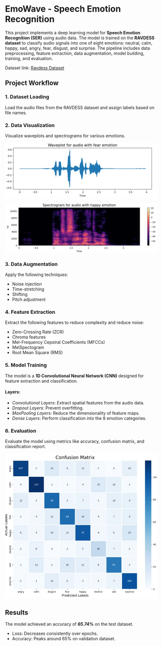 # EmoWave - Speech Emotion Recognition
This project implements a deep learning model for **Speech Emotion Recognition (SER)** using audio data. The model is trained on the **RAVDESS dataset** to classify audio signals into one of eight emotions: neutral, calm, happy, sad, angry, fear, disgust, and surprise. The pipeline includes data preprocessing, feature extraction, data augmentation, model building, training, and evaluation.

Dataset link: [Ravdess Dataset](https://www.kaggle.com/datasets/uwrfkaggler/ravdess-emotional-speech-audio)

## Project Workflow
### 1. Dataset Loading
Load the audio files from the RAVDESS dataset and assign labels based on file names.

### 2. Data Visualization
Visualize waveplots and spectrograms for various emotions.

![waveplot](https://github.com/TejasreeL/EmoWave/blob/main/images/waveplot.jpg)

![spectrogram](https://github.com/TejasreeL/EmoWave/blob/main/images/spectrogram.jpg)

### 3. Data Augmentation
Apply the following techniques:
- Noise injection
- Time-stretching
- Shifting
- Pitch adjustment

### 4. Feature Extraction
Extract the following features to reduce complexity and reduce noise:
- Zero-Crossing Rate (ZCR)
- Chroma features
- Mel-Frequency Cepstral Coefficients (MFCCs)
- MelSpectogram
- Root Mean Square (RMS)

### 5. Model Training
The model is a **1D Convolutional Neural Network (CNN)** designed for feature extraction and classification.
#### Layers:
- _Convolutional Layers_: Extract spatial features from the audio data.
- _Dropout Layers_: Prevent overfitting.
- _MaxPooling Layers_: Reduce the dimensionality of feature maps.
- _Dense Layers_: Perform classification into the 8 emotion categories.

### 6. Evaluation
Evaluate the model using metrics like accuracy, confusion matrix, and classification report.

![confusion_matrix](https://github.com/TejasreeL/EmoWave/blob/main/images/confusion.jpg)

## Results
The model achieved an accuracy of _**65.74%**_ on the test dataset.
- Loss: Decreases consistently over epochs.
- Accuracy: Peaks around 65% on validation dataset.
